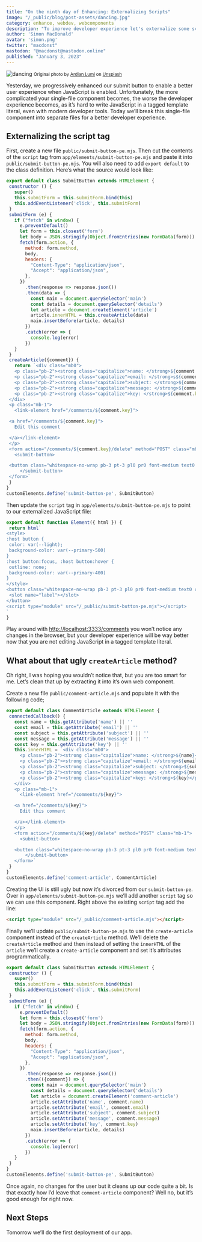 ```yaml
---
title: "On the ninth day of Enhancing: Externalizing Scripts"
image: "/_public/blog/post-assets/dancing.jpg"
category: enhance, webdev, webcomponents
description: "To improve developer experience let's externalize some scripts."
author: 'Simon MacDonald'
avatar: 'simon.png'
twitter: "macdonst"
mastodon: "@macdonst@mastodon.online"
published: "January 3, 2023"
---
```


![dancing](/_public/blog/post-assets/dancing.jpg)
<small>Original photo by [Ardian Lumi](https://unsplash.com/@ardianlumi) on [Unsplash](https://unsplash.com/s/photos/dancing?utm_source=unsplash&utm_medium=referral&utm_content=creditCopyText)
</small>

Yesterday, we progressively enhanced our submit button to enable a better user experience when JavaScript is enabled. Unfortunately, the more complicated your single-file component becomes, the worse the developer experience becomes, as it’s hard to write JavaScript in a tagged template literal, even with modern developer tools. Today we’ll break this single-file component into separate files for a better developer experience.


## Externalizing the script tag

First, create a new file `public/submit-button-pe.mjs`. Then cut the contents of the `script` tag from `app/elements/submit-button-pe.mjs` and paste it into `public/submit-button-pe.mjs`. You will also need to add `export default` to the class definition. Here’s what the source would look like:


```javascript
export default class SubmitButton extends HTMLElement {
 constructor () {
   super()
   this.submitForm = this.submitForm.bind(this)
   this.addEventListener('click', this.submitForm)
 }
 submitForm (e) {
   if ("fetch" in window) {
     e.preventDefault()
     let form = this.closest('form')
     let body = JSON.stringify(Object.fromEntries(new FormData(form)))
     fetch(form.action, {
       method: form.method,
       body,
       headers: {
         "Content-Type": "application/json",
         "Accept": "application/json",
       },
     })
       .then(response => response.json())
       .then(data => {
         const main = document.querySelector('main')
         const details = document.querySelector('details')
         let article = document.createElement('article')
         article.innerHTML = this.createArticle(data)
         main.insertBefore(article, details)
       })
       .catch(error => {
         console.log(error)
       })
   }
 }
 createArticle({comment}) {
   return `<div class="mb0">
   <p class="pb-2"><strong class="capitalize">name: </strong>${comment.name}</p>
   <p class="pb-2"><strong class="capitalize">email: </strong>s${comment.email}</p>
   <p class="pb-2"><strong class="capitalize">subject: </strong>${comment.subject}</p>
   <p class="pb-2"><strong class="capitalize">message: </strong>${comment.message}</p>
   <p class="pb-2"><strong class="capitalize">key: </strong>${comment.key}</p>
 </div>
 <p class="mb-1">
   <link-element href="/comments/${comment.key}">

 <a href="/comments/${comment.key}">
   Edit this comment

 </a></link-element>
 </p>
 <form action="/comments/${comment.key}/delete" method="POST" class="mb-1">
   <submit-button>

 <button class="whitespace-no-wrap pb-3 pt-3 pl0 pr0 font-medium text0 cursor-pointer radius0"><span slot="label">Delete this comment</span></button>
     </submit-button>
 </form>`
 }
}
customElements.define('submit-button-pe', SubmitButton)
```


Then update the `script` tag in `app/elements/submit-button-pe.mjs` to point to our externalized JavaScript file:


```javascript
export default function Element({ html }) {
 return html`
<style>
:host button {
 color: var(--light);
 background-color: var(--primary-500)
}
:host button:focus, :host button:hover {
 outline: none;
 background-color: var(--primary-400)
}
</style>
<button class="whitespace-no-wrap pb-3 pt-3 pl0 pr0 font-medium text0 cursor-pointer radius0">
 <slot name="label"></slot>
</button>
<script type="module" src="/_public/submit-button-pe.mjs"></script>
`
}
```


Play around with [http://localhost:3333/comments](http://localhost:3333/comments) you won’t notice any changes in the browser, but your developer experience will be way better now that you are not editing JavaScript in a tagged template literal.


## What about that ugly `createArticle` method?

Oh right, I was hoping you wouldn’t notice that, but you are too smart for me. Let’s clean that up by extracting it into it’s own web component.

Create a new file `public/comment-article.mjs` and populate it with the following code;


```javascript
export default class CommentArticle extends HTMLElement {
 connectedCallback() {
   const name = this.getAttribute('name') || ''
   const email = this.getAttribute('email') || ''
   const subject = this.getAttribute('subject') || ''
   const message = this.getAttribute('message') || ''
   const key = this.getAttribute('key') || ''
   this.innerHTML = `<div class="mb0">
     <p class="pb-2"><strong class="capitalize">name: </strong>${name}</p>
     <p class="pb-2"><strong class="capitalize">email: </strong>${email}</p>
     <p class="pb-2"><strong class="capitalize">subject: </strong>${subject}</p>
     <p class="pb-2"><strong class="capitalize">message: </strong>${message}</p>
     <p class="pb-2"><strong class="capitalize">key: </strong>${key}</p>
   </div>
   <p class="mb-1">
     <link-element href="/comments/${key}">

   <a href="/comments/${key}">
     Edit this comment

   </a></link-element>
   </p>
   <form action="/comments/${key}/delete" method="POST" class="mb-1">
     <submit-button>

   <button class="whitespace-no-wrap pb-3 pt-3 pl0 pr0 font-medium text0 cursor-pointer radius0"><span slot="label">Delete this comment</span></button>
       </submit-button>
   </form>`
 }
}
customElements.define('comment-article', CommentArticle)
```


Creating the UI is still ugly but now it’s divorced from our `submit-button-pe`. Over in `app/elements/submit-button-pe.mjs` we’ll add another `script` tag so we can use this component. Right above the existing `script` tag add the line:


```html
<script type="module" src="/_public/comment-article.mjs"></script>
```


Finally we’ll update `public/submit-button-pe.mjs` to use the `create-article` component instead of the `createArticle` method. We’ll delete the `createArticle` method and then instead of setting the `innerHTML` of the `article` we’ll create a `create-article` component and set it’s attributes programmatically.


```javascript
export default class SubmitButton extends HTMLElement {
 constructor () {
   super()
   this.submitForm = this.submitForm.bind(this)
   this.addEventListener('click', this.submitForm)
 }
 submitForm (e) {
   if ("fetch" in window) {
     e.preventDefault()
     let form = this.closest('form')
     let body = JSON.stringify(Object.fromEntries(new FormData(form)))
     fetch(form.action, {
       method: form.method,
       body,
       headers: {
         "Content-Type": "application/json",
         "Accept": "application/json",
       },
     })
       .then(response => response.json())
       .then(({comment}) => {
         const main = document.querySelector('main')
         const details = document.querySelector('details')
         let article = document.createElement('comment-article')
         article.setAttribute('name', comment.name)
         article.setAttribute('email', comment.email)
         article.setAttribute('subject', comment.subject)
         article.setAttribute('message', comment.message)
         article.setAttribute('key', comment.key)
         main.insertBefore(article, details)
       })
       .catch(error => {
         console.log(error)
       })
   }
 }
}
customElements.define('submit-button-pe', SubmitButton)
```


Once again, no changes for the user but it cleans up our code quite a bit. Is that exactly how I’d leave that `comment-article` component? Well no, but it’s good enough for right now.


## Next Steps

Tomorrow we’ll do the first deployment of our app.
